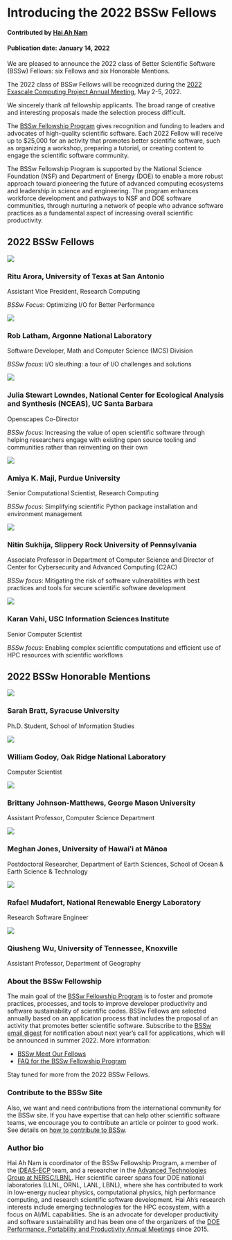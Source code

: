 # Introducing the 2022 BSSw Fellows

#### Contributed by [Hai Ah Nam](https://github.com/hnamLANL "Hai Ah Nam GitHub Profile")

#### Publication date: January 14, 2022

We are pleased to announce the 2022 class of Better Scientific Software (BSSw) Fellows: six Fellows and six Honorable Mentions.

The 2022 class of BSSw Fellows will be recognized during the [2022 Exascale Computing Project Annual Meeting](https://www.ecpannualmeeting.com), May 2-5, 2022.  

We sincerely thank _all_ fellowship applicants. The broad range of creative and interesting proposals made the selection process difficult.

The [BSSw Fellowship Program](https://bssw.io/fellowship) gives recognition and funding to leaders and advocates of high-quality scientific software. Each 2022 Fellow will receive up to $25,000 for an activity that promotes better scientific software, such as organizing a workshop, preparing a tutorial, or creating content to engage the scientific software community.  

The BSSw Fellowship Program is supported by the National Science Foundation (NSF) and Department of Energy (DOE) to enable a more robust approach toward pioneering the future of advanced computing ecosystems and leadership in science and engineering. The program enhances workforce development and pathways to NSF and DOE software communities, through nurturing a network of people who advance software practices as a fundamental aspect of increasing overall scientific productivity.

## 2022 BSSw Fellows

<div class='fellow'>
<div class='img_div'>
  <img src='../../images/Blog_2201_Fell_Arora.jpg' class='logo' />
</div>  

<div class='short_bio'>
  <h3> Ritu Arora, University of Texas at San Antonio</h3>
  <p>Assistant Vice President, Research Computing</p>
  <p><i>BSSw Focus</i>: Optimizing I/O for Better Performance</p>
</div>  
</div>

<div class='fellow'>
<div class='img_div'>
<img src='../../images/Blog_2201_Fell_Latham.jpg' class='logo' />
</div>
 
<div class='short_bio'>
  <h3>Rob Latham, Argonne National Laboratory</h3>
  <p>Software Developer, Math and Computer Science (MCS) Division</p>
  <p><i>BSSw focus</i>: I/O sleuthing: a tour of I/O challenges and solutions</p>
</div>
</div>

<div class='fellow'>
<div class='img_div'>
<img src='../../images/Blog_0121_HM_Lowndes.png' class='logo' />
</div>
 
<div class='short_bio'>
  <h3>Julia Stewart Lowndes, National Center for Ecological Analysis and Synthesis (NCEAS), UC Santa Barbara</h3>
  <p>Openscapes Co-Director</p>
  <p><i>BSSw focus</i>: Increasing the value of open scientific software through helping researchers engage with existing open source tooling and communities rather than reinventing on their own</p>
</div>
</div>

<div class='fellow'>
<div class='img_div'>
<img src='../../images/Blog_2201_Fell_Maji.jpg' class='logo' />
</div>
 
<div class='short_bio'>
  <h3>Amiya K. Maji, Purdue University</h3>
  <p>Senior Computational Scientist, Research Computing</p>
  <p><i>BSSw focus</i>: Simplifying scientific Python package installation and environment management</p>
</div>
</div>

<div class='fellow'>
<div class='img_div'>
<img src='../../images/Blog_2201_Fell_Sukhija.jpg' class='logo' />
</div>
 
<div class='short_bio'>
  <h3>Nitin Sukhija, Slippery Rock University of Pennsylvania</h3>
  <p>Associate Professor in Department of Computer Science and Director of Center for Cybersecurity and Advanced Computing (C2AC)</p>
  <p><i>BSSw focus</i>: Mitigating the risk of software vulnerabilities with best practices and tools for secure scientific software development</p>
</div>
</div>

<div class='fellow'>
<div class='img_div'>
<img src='../../images/Blog_2201_Fell_Vahi.jpg' class='logo' />
</div>
 
<div class='short_bio'>
  <h3>Karan Vahi, USC Information Sciences Institute</h3>
  <p>Senior Computer Scientist</p>
  <p><i>BSSw focus</i>: Enabling complex scientific computations and efficient use of HPC resources with scientific workflows </p>
</div>
</div>


## 2022 BSSw Honorable Mentions

<div class='fellow'>
<div class='img_div'>
<img src='../../images/Blog_2201_HM_Bratt.jpg' class='logo' />
</div>

<div class='short_bio'>
  <h3>Sarah Bratt, Syracuse University</h3>
  <p>Ph.D. Student, School of Information Studies</p>
</div>
</div>
 

<div class='fellow'>
<div class='img_div'>
<img src='../../images/Blog_2201_HM_Godoy.jpg' class='logo' />
</div>

<div class='short_bio'>
  <h3>William Godoy, Oak Ridge National Laboratory</h3>
  <p>Computer Scientist</p>
</div>
</div>


<div class='fellow'>
<div class='img_div'>
<img src='../../images/Blog_2201_HM_Johnson-matthews.jpg' class='logo' />
</div>

<div class='short_bio'>
  <h3>Brittany Johnson-Matthews, George Mason University</h3>
  <p>Assistant Professor, Computer Science Department</p>
</div>
</div>

<div class='fellow'>
<div class='img_div'>
<img src='../../images/Blog_2201_HM_Jones.jpg' class='logo' />
</div>

<div class='short_bio'>
  <h3>Meghan Jones, University of Hawaiʻi at Mānoa</h3>
  <p>Postdoctoral Researcher, Department of Earth Sciences, School of Ocean & Earth Science & Technology</p>
</div>
</div>

<div class='fellow'>
<div class='img_div'>
<img src='../../images/Blog_2201_HM_Mudafort.jpg' class='logo' />
</div>

<div class='short_bio'>
  <h3>Rafael Mudafort, National Renewable Energy Laboratory</h3>
  <p>Research Software Engineer</p>
</div>
</div>

<div class='fellow'>
<div class='img_div'>
<img src='../../images/Blog_2201_HM_Wu.jpg' class='logo' />
</div>

<div class='short_bio'>
  <h3>Qiusheng Wu, University of Tennessee, Knoxville</h3>
  <p>Assistant Professor, Department of Geography</p>
</div>
</div>

### About the BSSw Fellowship
The main goal of the [BSSw Fellowship Program](https://bssw.io/fellowship) is to foster and promote practices, processes, and tools to improve developer productivity and software sustainability of scientific codes. BSSw Fellows are selected annually based on an application process that includes the proposal of an activity that promotes better scientific software. Subscribe to the [BSSw email digest](https://bssw.io/pages/receive-our-email-digest) for notification about next year’s call for applications, which will be announced in summer 2022.  More information:

- [BSSw Meet Our Fellows](https://bssw.io/pages/meet-our-fellows)
- [FAQ for the BSSw Fellowship Program](https://bssw.io/pages/bssw-fellowship-faq)

Stay tuned for more from the 2022 BSSw Fellows.

### Contribute to the BSSw Site
Also, we want and need contributions from the international community for the BSSw site.  If you have expertise that can help other scientific software teams, we encourage you to contribute an article or pointer to good work.  See details on [how to contribute to BSSw](https://bssw.io/pages/what-to-contribute-content-for-better-scientific-software).

### Author bio
Hai Ah Nam is coordinator of the BSSw Fellowship Program, a member of the [IDEAS-ECP](https://ideas-productivity.org/ideas-ecp) team, and a researcher in the [Advanced Technologies Group at NERSC/LBNL](https://www.nersc.gov/about/nersc-staff/advanced-technologies-group/hai-ah-nam/).  Her scientific career spans four DOE national laboratories (LLNL, ORNL, LANL, LBNL), where she has contributed to work in low-energy nuclear physics, computational physics, high performance computing, and research scientific software development.  Hai Ah’s research interests include emerging technologies for the HPC ecosystem, with a focus on AI/ML capabilities.  She is an advocate for developer productivity and software sustainability and has been one of the organizers of the [DOE Performance, Portability and Productivity Annual Meetings](https://p3hpc.org/) since 2015.


<!---
Publish: yes
RSS update: 2022-01-14
Categories: collaboration
Topics: projects and organizations
Tags: bssw-article
Level: 2
Prerequisites: default
Aggregate: none
--->
